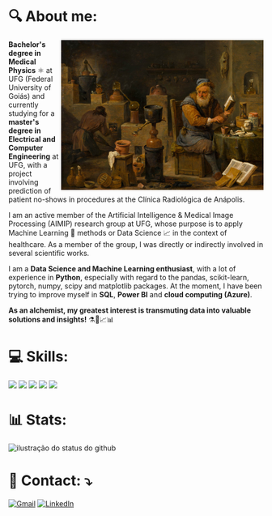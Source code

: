 <h1> 🔍 About me: </h1>
<img src="https://raw.githubusercontent.com/cego669/cego669/master/0261.jpg" alt="Truly an data alchemist!" min-width="400px" max-width="400px" width="400px" align="right">
<p align="left"> 
  
  **Bachelor's degree in Medical Physics** ⚛️ at UFG (Federal University of Goiás) and currently studying for a **master's degree in Electrical and Computer Engineering** at UFG,   with a project involving prediction of patient no-shows in procedures at the Clínica Radiológica de Anápolis.

  I am an active member of the Artificial Intelligence & Medical Image Processing (AIMIP) research group at UFG, whose purpose is to apply Machine Learning 🤖 methods or Data Science 📈 in the context of healthcare. As a member of the group, I was directly or indirectly involved in several scientific works.

  I am a **Data Science and Machine Learning enthusiast**, with a lot of experience in **Python**, especially with regard to the pandas, scikit-learn, pytorch, numpy, scipy and   matplotlib packages. At the moment, I have been trying to improve myself in **SQL**, **Power BI** and **cloud computing (Azure)**.

  **As an alchemist, my greatest interest is transmuting data into valuable solutions and insights!** ⚗️🧪📈📊
</p>

<p align="left">
  <h1>💻 Skills:</h1>

  <img src="https://img.shields.io/badge/Python-3776AB?style=for-the-badge&logo=python&logoColor=white" />
  <img src="https://img.shields.io/badge/Microsoft_Azure-0089D6?style=for-the-badge&logo=microsoft-azure&logoColor=white" />
  <img src="https://img.shields.io/badge/Microsoft_SQL_Server-CC2927?style=for-the-badge&logo=microsoft-sql-server&logoColor=white" />
  <img src="https://img.shields.io/badge/PowerBI-F2C811?style=for-the-badge&logo=Power%20BI&logoColor=black"/>
  <img src="https://img.shields.io/badge/R-276DC3?style=for-the-badge&logo=r&logoColor=white"/>
  
</p>

<h1> 📊 Stats: </h1>
<img src="https://github-readme-stats.vercel.app/api?username=cego669&show_icons=true&title_color=783c00&text_color=af552e&icon_color=783c00&bg_color=f8efd4&cache_seconds=2300" alt="ilustração do status do github">

<p align="left">
  <h1>💌 Contact: ⤵️</h1>
</p>

<p align="left">
  <a href="mailto:carlosedgonc@gmail.com" title="Gmail">
  <img src="https://img.shields.io/badge/-Gmail-FF0000?style=flat-square&labelColor=FF0000&logo=gmail&logoColor=white" alt="Gmail"/></a>
  <a href="https://www.linkedin.com/in/cego669" title="LinkedIn">
  <img src="https://img.shields.io/badge/-Linkedin-0e76a8?style=flat-square&logo=Linkedin&logoColor=white" alt="LinkedIn"/></a>
</p>
